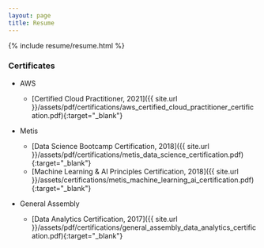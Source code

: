 ```yaml
---
layout: page
title: Resume
---
```


{% include resume/resume.html %}

### Certificates ##

* AWS
  * [Certified Cloud Practitioner, 2021]({{ site.url }}/assets/pdf/certifications/aws_certified_cloud_practitioner_certification.pdf){:target="_blank"}

* Metis
  * [Data Science Bootcamp Certification, 2018]({{ site.url }}/assets/pdf/certifications/metis_data_science_certification.pdf){:target="_blank"}
  * [Machine Learning & AI Principles Certification, 2018]({{ site.url }}/assets/certifications/metis_machine_learning_ai_certification.pdf){:target="_blank"}

* General Assembly
  * [Data Analytics Certification, 2017]({{ site.url }}/assets/pdf/certifications/general_assembly_data_analytics_certification.pdf){:target="_blank"}
